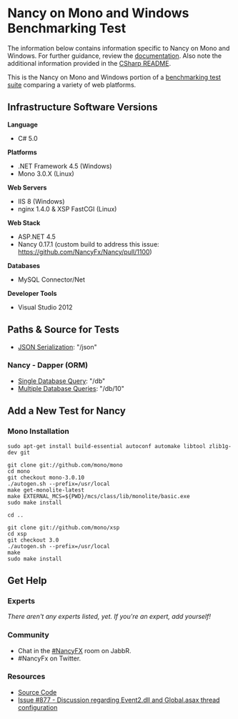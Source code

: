 # Nancy on Mono and Windows Benchmarking Test

The information below contains information specific to Nancy on Mono and Windows. 
For further guidance, review the 
[documentation](http://frameworkbenchmarks.readthedocs.org/en/latest/). 
Also note the additional information provided in the [CSharp README](../).

This is the Nancy on Mono and Windows portion of a [benchmarking test suite](../../) 
comparing a variety of web platforms.

## Infrastructure Software Versions

**Language**

* C# 5.0

**Platforms**

* .NET Framework 4.5 (Windows)
* Mono 3.0.X (Linux)

**Web Servers**

* IIS 8 (Windows)
* nginx 1.4.0 & XSP FastCGI (Linux)

**Web Stack**

* ASP.NET 4.5
* Nancy 0.17.1 (custom build to address this issue: https://github.com/NancyFx/Nancy/pull/1100)

**Databases**

* MySQL Connector/Net

**Developer Tools**

* Visual Studio 2012

## Paths & Source for Tests

* [JSON Serialization](NancyModules/JsonModule.cs): "/json"

### Nancy - Dapper (ORM)

* [Single Database Query](NancyModules/DbModule.cs): "/db"
* [Multiple Database Queries](NancyModules/DbModule.cs): "/db/10"

## Add a New Test for Nancy

### Mono Installation

    sudo apt-get install build-essential autoconf automake libtool zlib1g-dev git

    git clone git://github.com/mono/mono
    cd mono
    git checkout mono-3.0.10
    ./autogen.sh --prefix=/usr/local
    make get-monolite-latest
    make EXTERNAL_MCS=${PWD}/mcs/class/lib/monolite/basic.exe
    sudo make install

    cd ..

    git clone git://github.com/mono/xsp
    cd xsp
    git checkout 3.0
    ./autogen.sh --prefix=/usr/local
    make
    sudo make install

## Get Help

### Experts

_There aren't any experts listed, yet. If you're an expert, add yourself!_

### Community

* Chat in the [#NancyFX](https://jabbr.net/account/login?ReturnUrl=%2F#/rooms/nancyfx) room on JabbR.
* #NancyFx on Twitter.

### Resources

* [Source Code](https://github.com/NancyFx/Nancy)
* [Issue #877 - Discussion regarding Event2.dll and Global.asax thread configuration](https://github.com/TechEmpower/FrameworkBenchmarks/issues/877)
